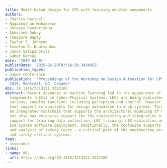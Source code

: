 ```yaml
---
title: Model-based design for CPS with learning-enabled components
authors:
- Charles Hartsell
- Nagabhushan Mahadevan
- Shreyas Ramakrishna
- Abhishek Dubey
- Theodore Bapty
- Taylor T. Johnson
- Xenofon D. Koutsoukos
- Janos Sztipanovits
- Gabor Karsai
date: '2019-04-01'
publishDate: '2025-02-20T03:16:29.343495Z'
publication_types:
- paper-conference
publication: '*Proceedings of the Workshop on Design Automation for CPS and IoT, DESTION@CPSIoTWeek
  2019, Montreal, QC, Canada*'
doi: 10.1145/3313151.3313166
abstract: Recent advances in machine learning led to the appearance of Learning-Enabled
  Components (LECs) in Cyber-Physical Systems. LECs are being evaluated and used for
  various, complex functions including perception and control. However, very little
  tool support is available for design automation in such systems. This paper introduces
  an integrated toolchain that supports the architectural modeling of CPS with LECs,
  but also has extensive support for the engineering and integration of LECs, including
  support for training data collection, LEC training, LEC evaluation and verification,
  and system software deployment. Additionally, the toolsuite supports the modeling
  and analysis of safety cases - a critical part of the engineering process for mission
  and safety critical systems.
tags:
- assurance
links:
- name: URL
  url: https://doi.org/10.1145/3313151.3313166
---
```

